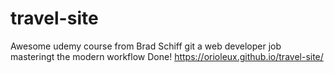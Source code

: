 # travel-site
Awesome udemy course from Brad Schiff
git a web developer job masteringt the modern workflow
Done! https://orioleux.github.io/travel-site/
